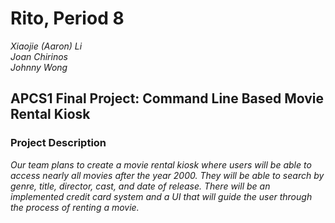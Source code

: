 # Rito, Period 8
<i>Xiaojie (Aaron) Li </i> <br />
<i>Joan Chirinos </i> <br />
<i>Johnny Wong </i>

## APCS1 Final Project: Command Line Based Movie Rental Kiosk
### Project Description
<i> Our team plans to create a movie rental kiosk where users will be able to access nearly all movies after the year 2000. They will be able to search by genre, title, director, cast, and date of release. There will be an implemented credit card system and a UI that will guide the user through the process of renting a movie. </i>
  
 ### 
